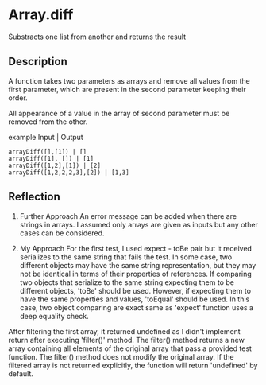 # Array.diff

Substracts one list from another and returns the result

## Description

A function takes two parameters as arrays and remove all values from the first parameter, which are present in the second parameter keeping their order.

All appearance of a value in the array of second parameter must be removed from the other.

example Input | Output

```
arrayDiff([],[1]) | []
arrayDiff([1], []) | [1]
arrayDiff([1,2],[1]) | [2]
arrayDiff([1,2,2,2,3],[2]) | [1,3]
```

## Reflection

1. Further Approach
An error message can be added when there are strings in arrays. I assumed only arrays are given as inputs but any other cases can be considered. 

2. My Approach
For the first test, I used expect - toBe pair but it received serializes to the same string that fails the test. In some case, two different objects may have the same string representation, but they may not be identical in terms of their properties of references. If comparing two objects that serialize to the same string expecting them to be different objects, 'toBe' should be used. However, if expecting them to have the same properties and values, 'toEqual' should be used. In this case, two object comparing are exact same as 'expect' function uses a deep equality check.

After filtering the first array, it returned undefined as I didn't implement return after executing 'filter()' method. The filter() method returns a new array containing all elements of the original array that pass a provided test function. The filter() method does not modify the original array. If the filtered array is not returned explicitly, the function will return 'undefined' by default.
